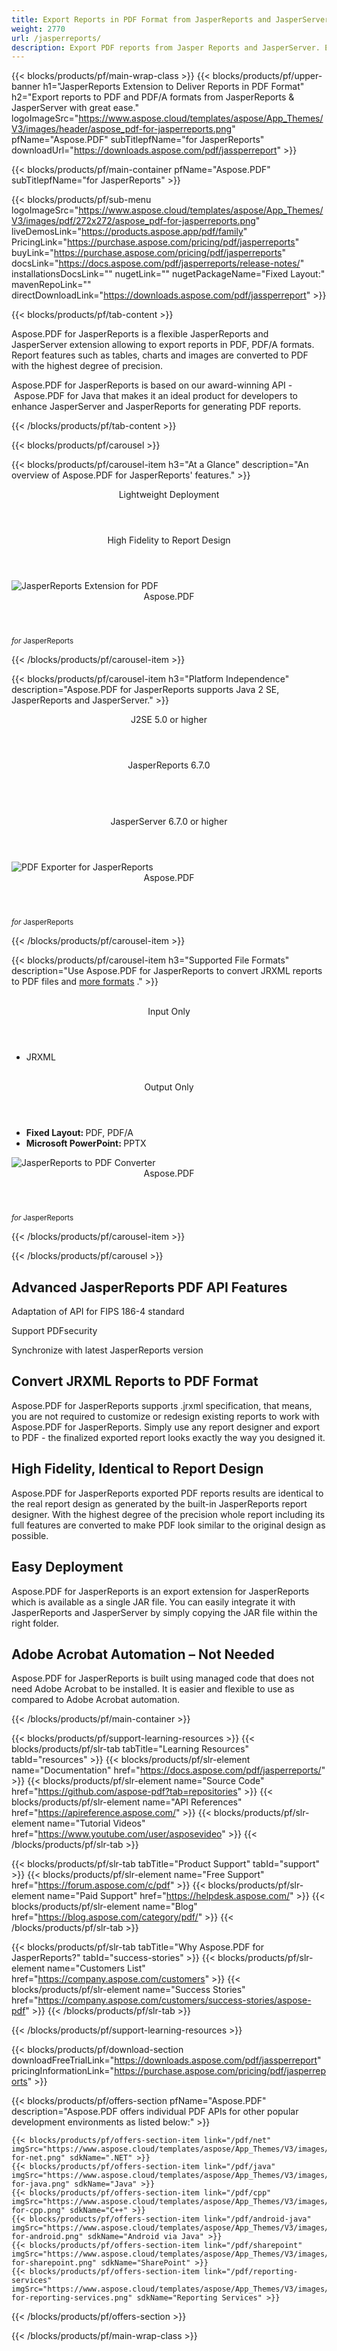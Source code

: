 ```yaml
---
title: Export Reports in PDF Format from JasperReports and JasperServer 
weight: 2770
url: /jasperreports/ 
description: Export PDF reports from Jasper Reports and JasperServer. Easily convert jrxml reports to PDF files
---
```


{{< blocks/products/pf/main-wrap-class >}}
{{< blocks/products/pf/upper-banner h1="JasperReports Extension to Deliver Reports in PDF Format" h2="Export reports to PDF and PDF/A formats from JasperReports & JasperServer with great ease." logoImageSrc="https://www.aspose.cloud/templates/aspose/App_Themes/V3/images/header/aspose_pdf-for-jasperreports.png" pfName="Aspose.PDF" subTitlepfName="for JasperReports" downloadUrl="https://downloads.aspose.com/pdf/jassperreport" >}}

{{< blocks/products/pf/main-container pfName="Aspose.PDF" subTitlepfName="for JasperReports" >}}

{{< blocks/products/pf/sub-menu logoImageSrc="https://www.aspose.cloud/templates/aspose/App_Themes/V3/images/pdf/272x272/aspose_pdf-for-jasperreports.png" liveDemosLink="https://products.aspose.app/pdf/family" PricingLink="https://purchase.aspose.com/pricing/pdf/jasperreports" buyLink="https://purchase.aspose.com/pricing/pdf/jasperreports" docsLink="https://docs.aspose.com/pdf/jasperreports/release-notes/" installationsDocsLink="" nugetLink="" nugetPackageName="Fixed Layout:" mavenRepoLink="" directDownloadLink="https://downloads.aspose.com/pdf/jassperreport" >}}

{{< blocks/products/pf/tab-content >}}
<p>
 Aspose.PDF for JasperReports is a flexible JasperReports and JasperServer extension allowing to export reports in PDF, PDF/A formats. Report features such as tables, charts and images are converted to PDF with the highest degree of precision.
</p>

<p>
 Aspose.PDF for JasperReports is based on our award-winning API - Aspose.PDF for Java that makes it an ideal product for developers to enhance JasperServer and JasperReports for generating PDF reports.
</p>

{{< /blocks/products/pf/tab-content >}}

<!--Diagrams Start-->
{{< blocks/products/pf/carousel >}}

{{< blocks/products/pf/carousel-item h3="At a Glance" description="An overview of Aspose.PDF for JasperReports' features." >}}
<div class="diagram1 d1-jasper">
 <div class="d1-row">
  <div class="d1-col d1-left">
   <header>
    <i class="fa fa-cog">
    </i>
    Lightweight Deployment
   </header>
  </div>
  <!--/left-->
  <div class="d1-col d1-right">
   <header>
    <i class="fa fa-table">
    </i>
    High Fidelity to Report Design
   </header>
  </div>
  <!--/right-->
 </div>
 <!--/row-->
 <div class="d1-logo">
  <img alt="JasperReports Extension for PDF" src="https://www.aspose.cloud/templates/aspose/App_Themes/V3/images/pdf/272x272/aspose_pdf-for-jasperreports.png"/>
  <header>
   Aspose.PDF
  </header>
  <footer>
   <small>
    <em>
     for
    </em>
    JasperReports
   </small>
  </footer>
 </div>
 <!--/logo-->
</div>

{{< /blocks/products/pf/carousel-item >}}

{{< blocks/products/pf/carousel-item h3="Platform Independence" description="Aspose.PDF for JasperReports supports Java 2 SE, JasperReports and JasperServer." >}}
<div class="diagram1 d1-jasper">
 <div class="d1-row">
  <div class="d1-col d1-left">
   <header style="padding-left: 0px;">
    <i class="fa fa-cubes">
    </i>
    J2SE 5.0 or higher
   </header>
  </div>
  <!--/left-->
  <div class="d1-col d1-right">
   <!--<header style="padding-left: 0px;"><i class="fa fa-cubes"> </i>JasperReports 3.1 or higher</header><br />-->
   <header style="padding-left: 0px;">
    <i class="fa fa-cubes">
    </i>
    JasperReports 6.7.0
   </header>
   <br/>
   <header style="padding-left: 0px;">
    <i class="fa fa-cubes">
    </i>
    JasperServer 6.7.0 or higher
   </header>
  </div>
  <!--/right-->
 </div>
 <!--/row-->
 <div class="d1-logo">
  <img alt="PDF Exporter for JasperReports" src="https://www.aspose.cloud/templates/aspose/App_Themes/V3/images/pdf/272x272/aspose_pdf-for-jasperreports.png"/>
  <header>
   Aspose.PDF
  </header>
  <footer>
   <small>
    <em>
     for
    </em>
    JasperReports
   </small>
  </footer>
 </div>
 <!--/logo-->
</div>

{{< /blocks/products/pf/carousel-item >}}

{{< blocks/products/pf/carousel-item h3="Supported File Formats" description="Use Aspose.PDF for JasperReports to convert JRXML reports to PDF files and [more formats](https://docs.aspose.com/pdf/jasperreports/supported-file-formats/)  ." >}}
<div class="diagram1 d2 d1-jasper">
 <div class="d1-row">
  <div class="d1-col d1-left">
   <br/>
   <header>
    <i class="fa fa-long-arrow-down">
    </i>
    Input Only
   </header>
   <ul>
    <li>
     JRXML
    </li>
   </ul>
  </div>
  <!--/left-->
  <div class="d1-col d1-right">
   <br/>
   <header>
    <i class="fa fa-mail-forward">
    </i>
    Output Only
   </header>
   <ul>
    <li>
     <b>
      Fixed Layout:
     </b>
     PDF, PDF/A
    </li>
    <li>
     <b>
      Microsoft PowerPoint:
     </b>
     PPTX
    </li>
   </ul>
  </div>
  <!--/right-->
 </div>
 <!--/row-->
 <div class="d1-logo">
  <img alt="JasperReports to PDF Converter" src="https://www.aspose.cloud/templates/aspose/App_Themes/V3/images/pdf/272x272/aspose_pdf-for-jasperreports.png"/>
  <header>
   Aspose.PDF
  </header>
  <footer>
   <small>
    <em>
     for
    </em>
    JasperReports
   </small>
  </footer>
 </div>
 <!--/logo-->
</div>

{{< /blocks/products/pf/carousel-item >}}

{{< /blocks/products/pf/carousel >}}
<!--Diagrams End-->

<!--Feature-section Start-->
<div class="container-fluid features-section bg-gray singleproduct">
 <a class="anchor" id="features" name="features">
 </a>
 <div class="row">
  <div class="container">
   <h2 class="pr-ft">
    Advanced JasperReports PDF API Features
   </h2>
   <p>
   </p>
   <div class="col-lg-4">
    <em class="fa fa-crosshairs ico-blue fa-2x col-lg-2">
    </em>
    <p class="col-lg-10">
     Adaptation of API for FIPS 186-4 standard
    </p>
   </div>
   <div class="col-lg-4">
    <em class="fa fa-save ico-blue fa-2x col-lg-2">
    </em>
    <p class="col-lg-10">
     Support PDFsecurity
    </p>
   </div>
   <div class="col-lg-4">
    <em class="fa fa-refresh ico-blue fa-2x col-lg-2">
    </em>
    <p class="col-lg-10">
     Synchronize with latest JasperReports version
    </p>
   </div>
   <div class="col-lg-12">
    <h2 class="h2title">
     Convert JRXML Reports to PDF Format
    </h2>
    <p>
     Aspose.PDF for JasperReports supports .jrxml specification, that means, you are not required to customize or redesign existing reports to work with Aspose.PDF for JasperReports. Simply use any report designer and export to PDF - the finalized exported report looks exactly the way you designed it.
    </p>
   </div>
   <div class="col-lg-12">
    <h2 class="h2title">
     High Fidelity, Identical to Report Design
    </h2>
    <p>
     Aspose.PDF for JasperReports exported PDF reports results are identical to the real report design as generated by the built-in JasperReports report designer. With the highest degree of the precision whole report including its full features are converted to make PDF look similar to the original design as possible.
    </p>
   </div>
   <div class="col-lg-12">
    <h2 class="h2title">
     Easy Deployment
    </h2>
    <p>
     Aspose.PDF for JasperReports is an export extension for JasperReports which is available as a single JAR file. You can easily integrate it with JasperReports and JasperServer by simply copying the JAR file within the right folder.
    </p>
   </div>
   <div class="col-lg-12">
    <h2 class="h2title">
     Adobe Acrobat Automation – Not Needed
    </h2>
    <p>
     Aspose.PDF for JasperReports is built using managed code that does not need Adobe Acrobat to be installed. It is easier and flexible to use as compared to Adobe Acrobat automation.
    </p>
   </div>
  </div>
 </div>
</div>
<!--Feature-section End-->

{{< /blocks/products/pf/main-container >}}


{{< blocks/products/pf/support-learning-resources >}}
{{< blocks/products/pf/slr-tab tabTitle="Learning Resources" tabId="resources" >}}
{{< blocks/products/pf/slr-element name="Documentation" href="https://docs.aspose.com/pdf/jasperreports/" >}}
{{< blocks/products/pf/slr-element name="Source Code" href="https://github.com/aspose-pdf?tab=repositories" >}}
{{< blocks/products/pf/slr-element name="API References" href="https://apireference.aspose.com/" >}}
{{< blocks/products/pf/slr-element name="Tutorial Videos" href="https://www.youtube.com/user/asposevideo" >}}
{{< /blocks/products/pf/slr-tab >}}

{{< blocks/products/pf/slr-tab tabTitle="Product Support" tabId="support" >}}
{{< blocks/products/pf/slr-element name="Free Support" href="https://forum.aspose.com/c/pdf" >}}
{{< blocks/products/pf/slr-element name="Paid Support" href="https://helpdesk.aspose.com/" >}}
{{< blocks/products/pf/slr-element name="Blog" href="https://blog.aspose.com/category/pdf/" >}}
{{< /blocks/products/pf/slr-tab >}}

{{< blocks/products/pf/slr-tab tabTitle="Why Aspose.PDF for JasperReports?" tabId="success-stories" >}}
{{< blocks/products/pf/slr-element name="Customers List" href="https://company.aspose.com/customers" >}}
{{< blocks/products/pf/slr-element name="Success Stories" href="https://company.aspose.com/customers/success-stories/aspose-pdf" >}}
{{< /blocks/products/pf/slr-tab >}}

{{< /blocks/products/pf/support-learning-resources >}}

{{< blocks/products/pf/download-section downloadFreeTrialLink="https://downloads.aspose.com/pdf/jassperreport" pricingInformationLink="https://purchase.aspose.com/pricing/pdf/jasperreports" >}}

{{< blocks/products/pf/offers-section pfName="Aspose.PDF" description="Aspose.PDF offers individual PDF APIs for other popular development environments as listed below:" >}}

    {{< blocks/products/pf/offers-section-item link="/pdf/net" imgSrc="https://www.aspose.cloud/templates/aspose/App_Themes/V3/images/pdf/272x272/aspose_pdf-for-net.png" sdkName=".NET" >}}
    {{< blocks/products/pf/offers-section-item link="/pdf/java" imgSrc="https://www.aspose.cloud/templates/aspose/App_Themes/V3/images/pdf/272x272/aspose_pdf-for-java.png" sdkName="Java" >}}
    {{< blocks/products/pf/offers-section-item link="/pdf/cpp" imgSrc="https://www.aspose.cloud/templates/aspose/App_Themes/V3/images/pdf/272x272/aspose_pdf-for-cpp.png" sdkName="C++" >}}
    {{< blocks/products/pf/offers-section-item link="/pdf/android-java" imgSrc="https://www.aspose.cloud/templates/aspose/App_Themes/V3/images/pdf/272x272/aspose_pdf-for-android.png" sdkName="Android via Java" >}}
    {{< blocks/products/pf/offers-section-item link="/pdf/sharepoint" imgSrc="https://www.aspose.cloud/templates/aspose/App_Themes/V3/images/pdf/272x272/aspose_pdf-for-sharepoint.png" sdkName="SharePoint" >}}
    {{< blocks/products/pf/offers-section-item link="/pdf/reporting-services" imgSrc="https://www.aspose.cloud/templates/aspose/App_Themes/V3/images/pdf/272x272/aspose_pdf-for-reporting-services.png" sdkName="Reporting Services" >}}

{{< /blocks/products/pf/offers-section >}}

{{< /blocks/products/pf/main-wrap-class >}}